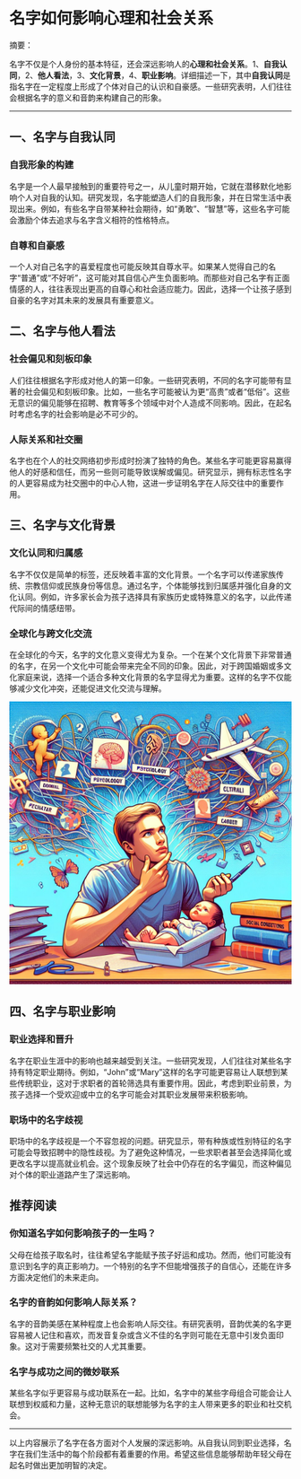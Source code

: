 # 名字如何影响心理和社会关系

摘要：

名字不仅是个人身份的基本特征，还会深远影响人的**心理和社会关系**。1、**自我认同**，2、**他人看法**，3、**文化背景**，4、**职业影响**。详细描述一下，其中**自我认同**是指名字在一定程度上形成了个体对自己的认识和自豪感。一些研究表明，人们往往会根据名字的意义和音韵来构建自己的形象。

---

## 一、名字与自我认同

### 自我形象的构建

名字是一个人最早接触到的重要符号之一，从儿童时期开始，它就在潜移默化地影响个人对自我的认知。研究发现，名字能塑造人们的自我形象，并在日常生活中表现出来。例如，有些名字自带某种社会期待，如“勇敢”、“智慧”等，这些名字可能会激励个体去追求与名字含义相符的性格特点。

### 自尊和自豪感

一个人对自己名字的喜爱程度也可能反映其自尊水平。如果某人觉得自己的名字“普通”或“不好听”，这可能对其自信心产生负面影响。而那些对自己名字有正面情感的人，往往表现出更高的自尊心和社会适应能力。因此，选择一个让孩子感到自豪的名字对其未来的发展具有重要意义。

## 二、名字与他人看法

### 社会偏见和刻板印象

人们往往根据名字形成对他人的第一印象。一些研究表明，不同的名字可能带有显著的社会偏见和刻板印象。比如，一些名字可能被认为更“高贵”或者“低俗”。这些无意识的偏见能够在招聘、教育等多个领域中对个人造成不同影响。因此，在起名时考虑名字的社会影响是必不可少的。

### 人际关系和社交圈

名字也在个人的社交网络初步形成时扮演了独特的角色。某些名字可能更容易赢得他人的好感和信任，而另一些则可能导致误解或偏见。研究显示，拥有标志性名字的人更容易成为社交圈中的中心人物，这进一步证明名字在人际交往中的重要作用。

## 三、名字与文化背景

### 文化认同和归属感

名字不仅仅是简单的标签，还反映着丰富的文化背景。一个名字可以传递家族传统、宗教信仰或民族身份等信息。通过名字，个体能够找到归属感并强化自身的文化认同。例如，许多家长会为孩子选择具有家族历史或特殊意义的名字，以此传递代际间的情感纽带。

### 全球化与跨文化交流

在全球化的今天，名字的文化意义变得尤为复杂。一个在某个文化背景下非常普通的名字，在另一个文化中可能会带来完全不同的印象。因此，对于跨国婚姻或多文化家庭来说，选择一个适合多种文化背景的名字显得尤为重要。这样的名字不仅能够减少文化冲突，还能促进文化交流与理解。

![](37_20240628_2_1_1719576000_1.jpg)

## 四、名字与职业影响

### 职业选择和晋升

名字在职业生涯中的影响也越来越受到关注。一些研究发现，人们往往对某些名字持有特定职业期待。例如，“John”或“Mary”这样的名字可能更容易让人联想到某些传统职业，这对于求职者的首轮筛选具有重要作用。因此，考虑到职业前景，为孩子选择一个受欢迎或中立的名字可能会对其职业发展带来积极影响。

### 职场中的名字歧视

职场中的名字歧视是一个不容忽视的问题。研究显示，带有种族或性别特征的名字可能会导致招聘中的隐性歧视。为了避免这种情况，一些求职者甚至会选择简化或更改名字以提高就业机会。这个现象反映了社会中仍存在的名字偏见，而这种偏见对个体的职业道路产生了深远影响。

## 推荐阅读

### **你知道名字如何影响孩子的一生吗？**

父母在给孩子取名时，往往希望名字能赋予孩子好运和成功。然而，他们可能没有意识到名字的真正影响力。一个特别的名字不但能增强孩子的自信心，还能在许多方面决定他们的未来走向。

### **名字的音韵如何影响人际关系？**

名字的音韵美感在某种程度上也会影响人际交往。有研究表明，音韵优美的名字更容易被人记住和喜欢，而发音复杂或含义不佳的名字则可能在无意中引发负面印象。这对于需要频繁社交的人尤其重要。

### **名字与成功之间的微妙联系**

某些名字似乎更容易与成功联系在一起。比如，名字中的某些字母组合可能会让人联想到权威和力量，这种无意识的联想能够为名字的主人带来更多的职业和社交机会。

---

以上内容展示了名字在各方面对个人发展的深远影响。从自我认同到职业选择，名字在我们生活中的每个阶段都有着重要的作用。希望这些信息能够帮助年轻父母在起名时做出更加明智的决定。